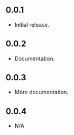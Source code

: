 ## 0.0.1

* Initial release.

## 0.0.2

* Documentation.

## 0.0.3

* More documentation.

## 0.0.4

* N/A

